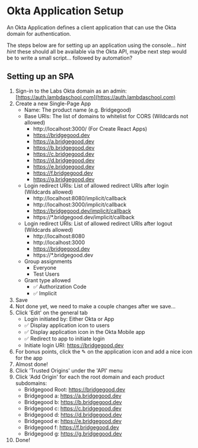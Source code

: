 # Okta Application Setup

An Okta Application defines a client application that can use the Okta domain for authentication.

The steps below are for setting up an application using the console... _hint hint_ these should all be available via the Okta API, maybe next step would be to write a small script... followed by automation?

## Setting up an SPA

1. Sign-in to the Labs Okta domain as an admin: [https://auth.lambdaschool.com](https://auth.lambdaschool.com)
2. Create a new Single-Page App
   * Name: The product name \(e.g. Bridgegood\)
   * Base URIs: The list of domains to whitelist for CORS \(Wildcards not allowed\)
     * http://localhost:3000/ \(For Create React Apps\)
     * https://bridgegood.dev
     * https://a.bridgegood.dev
     * https://b.bridgegood.dev
     * https://c.bridgegood.dev
     * https://d.bridgegood.dev
     * https://e.bridgegood.dev
     * https://f.bridgegood.dev
     * https://g.bridgegood.dev
   * Login redirect URIs: List of allowed redirect URIs after login \(Wildcards allowed\)
     * http://localhost:8080/implicit/callback
     * http://localhost:3000/implicit/callback
     * https://bridgegood.dev/implicit/callback
     * https://\*.bridgegood.dev/implicit/callback
   * Login redirect URIs: List of allowed redirect URIs after logout \(Wildcards allowed\)
     * http://localhost:8080
     * http://localhost:3000
     * https://bridgegood.dev
     * https://\*.bridgegood.dev
   * Group assignments
     * Everyone
     * Test Users
   * Grant type allowed
     * ✅ Authorization Code
     * ✅ Implicit
3. Save
4. Not done yet, we need to make a couple changes after we save...
5. Click 'Edit' on the general tab
   * Login initiated by: Either Okta or App
   * ✅ Display application icon to users
   * ✅ Display application icon in the Okta Mobile app
   * ✅ Redirect to app to initiate login
   * Initiate login URI: https://bridgegood.dev
6. For bonus points, click the ✎ on the application icon and add a nice icon for the app
7. Almost done!
8. Click 'Trusted Origins' under the 'API' menu
9. Click 'Add Origin' for each the root domain and each product subdomains:
   * Bridgegood Root: https://bridgegood.dev
   * Bridgegood a: https://a.bridgegood.dev
   * Bridgegood b: https://b.bridgegood.dev
   * Bridgegood c: https://c.bridgegood.dev
   * Bridgegood d: https://d.bridgegood.dev
   * Bridgegood e: https://e.bridgegood.dev
   * Bridgegood f: https://f.bridgegood.dev
   * Bridgegood g: https://g.bridgegood.dev
10. Done!

